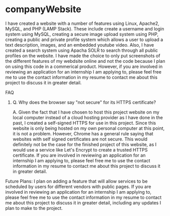 # companyWebsite
I have created a website with a number of features using Linux, Apache2, MySQL, and PHP (LAMP Stack). These include create a username and login system using MySQL, creating a secure image upload system using PHP, creating a public and private profile system which allows a user to upload a text description, images, and
an embedded youtube video. Also, I have created a search system using Apacha SOLR to search through all public profiles on the website. I have made the choice to 
only put screenshots of the different features of my webdsite online and not the code because I plan on using this code in a commerical product. However, if you are involved in reviewing an application for an internship I am applying to, please feel free me to use the contact information in my resume to contact me about this project to discuss it in greater detail.




FAQ

1.
    Q. Why does the browser say "not secure" for its HTTPS certificate?
    
    A. Given the fact that I have chosen to host this project website on my local computer instead of
       a cloud hosting provider as I have done in the past, I created a self-signed HTTPS for use in 
       this project. Since this website is only being hosted on my own personal computer at this
       point, it is not a problem. However, Chrome has a general rule saying that websites with self
       signed certificates are not secure. This would definitely not be the case for the finished
       project of this website, as I would use a service like Let's Encrypt to create a trusted
       HTTPS certificate. If you are involved in reviewing an application for an internship I am
       applying to, please feel free me to use the contact information in my resume to contact me 
       about this project to discuss it in greater detail.
   
   
   
      
 Future Plans:
     I plan on adding a feature that will allow services to be scheduled by users for
     different vendors with public pages. If you are involved in reviewing an application for an 
     internship I am applying to, please feel free me to use the contact information in my resume to 
     contact me about this project to discuss it in greater detail, including any updates I plan to
     make to the project.
     
